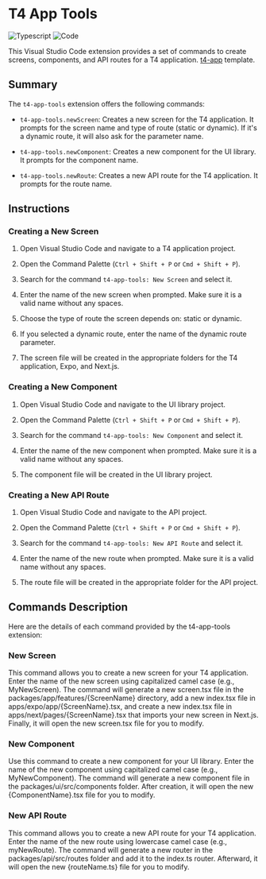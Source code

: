 # T4 App Tools

![Typescript](https://shields.io/badge/TypeScript-3178C6?logo=TypeScript&logoColor=FFF&style=flat-square)
![Code](https://shields.io/badge/VSCode-00495c?logo=visual-studio-code&logoColor=FFF&style=flat-square)

This Visual Studio Code extension provides a set of commands to create screens, components, and API routes for a T4 application. [t4-app](https://github.com/timothymiller/t4-app) template.

## Summary

The `t4-app-tools` extension offers the following commands:

- `t4-app-tools.newScreen`: Creates a new screen for the T4 application. It prompts for the screen name and type of route (static or dynamic). If it's a dynamic route, it will also ask for the parameter name.

- `t4-app-tools.newComponent`: Creates a new component for the UI library. It prompts for the component name.

- `t4-app-tools.newRoute`: Creates a new API route for the T4 application. It prompts for the route name.

## Instructions

### Creating a New Screen

1. Open Visual Studio Code and navigate to a T4 application project.

2. Open the Command Palette (`Ctrl + Shift + P` or `Cmd + Shift + P`).

3. Search for the command `t4-app-tools: New Screen` and select it.

4. Enter the name of the new screen when prompted. Make sure it is a valid name without any spaces.

5. Choose the type of route the screen depends on: static or dynamic.

6. If you selected a dynamic route, enter the name of the dynamic route parameter.

7. The screen file will be created in the appropriate folders for the T4 application, Expo, and Next.js.

### Creating a New Component

1. Open Visual Studio Code and navigate to the UI library project.

2. Open the Command Palette (`Ctrl + Shift + P` or `Cmd + Shift + P`).

3. Search for the command `t4-app-tools: New Component` and select it.

4. Enter the name of the new component when prompted. Make sure it is a valid name without any spaces.

5. The component file will be created in the UI library project.

### Creating a New API Route

1. Open Visual Studio Code and navigate to the API project.

2. Open the Command Palette (`Ctrl + Shift + P` or `Cmd + Shift + P`).

3. Search for the command `t4-app-tools: New API Route` and select it.

4. Enter the name of the new route when prompted. Make sure it is a valid name without any spaces.

5. The route file will be created in the appropriate folder for the API project.

## Commands Description

Here are the details of each command provided by the t4-app-tools extension:

### New Screen

This command allows you to create a new screen for your T4 application. Enter the name of the new screen using capitalized camel case (e.g., MyNewScreen). The command will generate a new screen.tsx file in the packages/app/features/{ScreenName} directory, add a new index.tsx file in apps/expo/app/{ScreenName}.tsx, and create a new index.tsx file in apps/next/pages/{ScreenName}.tsx that imports your new screen in Next.js. Finally, it will open the new screen.tsx file for you to modify.

### New Component

Use this command to create a new component for your UI library. Enter the name of the new component using capitalized camel case (e.g., MyNewComponent). The command will generate a new component file in the packages/ui/src/components folder. After creation, it will open the new {ComponentName}.tsx file for you to modify.

### New API Route

This command allows you to create a new API route for your T4 application. Enter the name of the new route using lowercase camel case (e.g., myNewRoute). The command will generate a new router in the packages/api/src/routes folder and add it to the index.ts router. Afterward, it will open the new {routeName.ts} file for you to modify.
